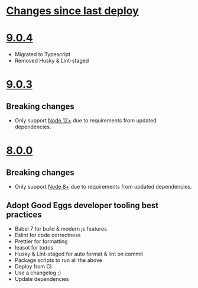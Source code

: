 # [Changes since last deploy](https://github.com/goodeggs/json-fetch/compare/v8.0.0...master)

# [9.0.4](https://github.com/goodeggs/json-fetch/compare/v9.0.3...v9.0.4)

- Migrated to Typescript
- Removed Husky & Lint-staged

# [9.0.3](https://github.com/goodeggs/json-fetch/compare/v8.0.0...v9.0.3)

## Breaking changes

- Only support [Node 12+](https://github.com/nodejs/Release#release-schedule) due to requirements from updated dependencies.

# [8.0.0](https://github.com/goodeggs/json-fetch/compare/v7.5.1...v8.0.0)

## Breaking changes

- Only support [Node 8+](https://github.com/nodejs/Release#release-schedule) due to requirements from updated dependencies.

## Adopt Good Eggs developer tooling best practices

- Babel 7 for build & modern js features
- Eslint for code correctness
- Prettier for formatting
- leasot for todos
- Husky & Lint-staged for auto format & lint on commit
- Package scripts to run all the above
- Deploy from CI
- Use a changelog ;)
- Update dependencies
